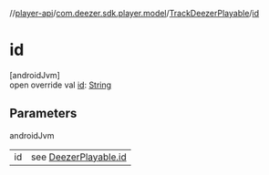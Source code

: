 //[player-api](../../../index.md)/[com.deezer.sdk.player.model](../index.md)/[TrackDeezerPlayable](index.md)/[id](id.md)

# id

[androidJvm]\
open override val [id](id.md): [String](https://kotlinlang.org/api/latest/jvm/stdlib/kotlin/-string/index.html)

## Parameters

androidJvm

| | |
|---|---|
| id | see [DeezerPlayable.id](../-deezer-playable/id.md) |

